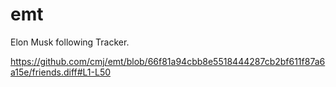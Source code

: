 # emt
Elon Musk following Tracker.

https://github.com/cmj/emt/blob/66f81a94cbb8e5518444287cb2bf611f87a6a15e/friends.diff#L1-L50
